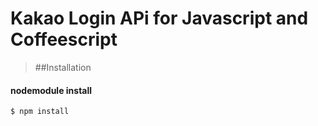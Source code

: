 # Kakao Login APi for Javascript and Coffeescript

> ##Installation

#### nodemodule install

```sh
$ npm install
```
